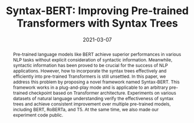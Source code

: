 ---
# Documentation: https://wowchemy.com/docs/managing-content/

title: "Syntax-BERT: Improving Pre-trained Transformers with Syntax Trees"
authors: [Jiangang Bai, Yujing Wang, Yiren Chen, Yaming Yang, Yunhai Tong]
date: 2021-03-07
doi: ""

# Schedule page publish date (NOT publication's date).
publishDate: 2021-03-07

# Publication type.
# Legend: 0 = Uncategorized; 1 = Conference paper; 2 = Journal article;
# 3 = Preprint / Working Paper; 4 = Report; 5 = Book; 6 = Book section;
# 7 = Thesis; 8 = Patent
publication_types: ["1"]

# Publication name and optional abbreviated publication name.
publication: "In *Proceedings of the 16th Conference of the European Chapter of the Association for Computational Linguistics*"
publication_short: "In *EACL 2021*"

abstract: "Pre-trained language models like BERT achieve superior performances in various NLP tasks without explicit consideration of syntactic information. Meanwhile, syntactic information has been proved to be crucial for the success of NLP applications. However, how to incorporate the syntax trees effectively and efficiently into pre-trained Transformers is still unsettled. In this paper, we address this problem by proposing a novel framework named Syntax-BERT. This framework works in a plug-and-play mode and is applicable to an arbitrary pre-trained checkpoint based on Transformer architecture. Experiments on various datasets of natural language understanding verify the effectiveness of syntax trees and achieve consistent improvement over multiple pre-trained models, including BERT, RoBERTa, and T5. At the same time, we also made our experiment code public."

# Summary. An optional shortened abstract.
summary: "Syntax-BERT: Improving pre-trained Transformers with syntax trees"

tags: []
categories: []
featured: true

# Custom links (optional).
#   Uncomment and edit lines below to show custom links.
links:
- name: Link
  url: https://arxiv.org/abs/2103.04350
  icon_pack: fas
  icon: link
- name: Code
  url: https://github.com/nkh2235/SyntaxBERT
  icon_pack: fab
  icon: github

url_pdf: 
url_code: 
url_dataset:
url_poster:
url_project:
url_slides:
url_source: 
url_video:

# Featured image
# To use, add an image named `featured.jpg/png` to your page's folder. 
# Focal points: Smart, Center, TopLeft, Top, TopRight, Left, Right, BottomLeft, Bottom, BottomRight.
image:
  caption: ""
  focal_point: ""
  preview_only: false

# Associated Projects (optional).
#   Associate this publication with one or more of your projects.
#   Simply enter your project's folder or file name without extension.
#   E.g. `internal-project` references `content/project/internal-project/index.md`.
#   Otherwise, set `projects: []`.
projects: []

# Slides (optional).
#   Associate this publication with Markdown slides.
#   Simply enter your slide deck's filename without extension.
#   E.g. `slides: "example"` references `content/slides/example/index.md`.
#   Otherwise, set `slides: ""`.
slides: ""
---